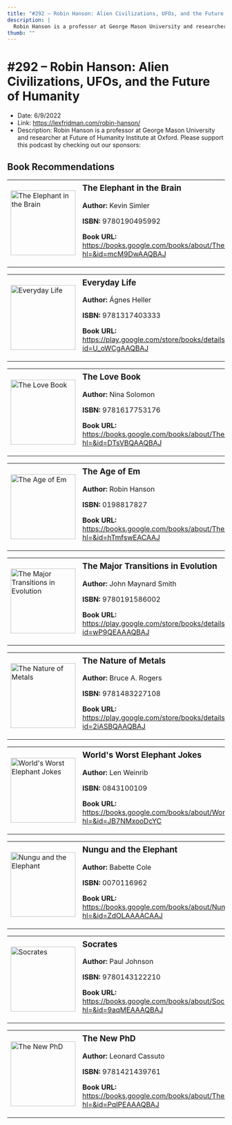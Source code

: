 ```yaml
---
title: "#292 – Robin Hanson: Alien Civilizations, UFOs, and the Future of Humanity"
description: |
  Robin Hanson is a professor at George Mason University and researcher at Future of Humanity Institute at Oxford. Please support this podcast by checking out our sponsors:"
thumb: ""
---
```


# #292 – Robin Hanson: Alien Civilizations, UFOs, and the Future of Humanity

  - Date: 6/9/2022
  - Link: https://lexfridman.com/robin-hanson/
  - Description: Robin Hanson is a professor at George Mason University and researcher at Future of Humanity Institute at Oxford. Please support this podcast by checking out our sponsors:

## Book Recommendations

<table style="border: none;"><tr style="border: none;"><td style="border: none;"><img src="http://books.google.com/books/content?id=mcM9DwAAQBAJ&printsec=frontcover&img=1&zoom=1&edge=curl&source=gbs_api" alt="The Elephant in the Brain" width="150" style="vertical-align: top;"></td><td style="border: none; vertical-align: top;"><h3 style='margin-top: 5'>The Elephant in the Brain</h3><p><strong>Author:</strong> Kevin Simler</p><p><strong>ISBN:</strong> 9780190495992</p><p><strong>Book URL:</strong> <a href="https://books.google.com/books/about/The_Elephant_in_the_Brain.html?hl=&id=mcM9DwAAQBAJ">https://books.google.com/books/about/The_Elephant_in_the_Brain.html?hl=&id=mcM9DwAAQBAJ</a></p></td></tr></table>
<table style="border: none;"><tr style="border: none;"><td style="border: none;"><img src="http://books.google.com/books/content?id=U_oWCgAAQBAJ&printsec=frontcover&img=1&zoom=1&edge=curl&source=gbs_api" alt="Everyday Life" width="150" style="vertical-align: top;"></td><td style="border: none; vertical-align: top;"><h3 style='margin-top: 5'>Everyday Life</h3><p><strong>Author:</strong> Ágnes Heller</p><p><strong>ISBN:</strong> 9781317403333</p><p><strong>Book URL:</strong> <a href="https://play.google.com/store/books/details?id=U_oWCgAAQBAJ">https://play.google.com/store/books/details?id=U_oWCgAAQBAJ</a></p></td></tr></table>
<table style="border: none;"><tr style="border: none;"><td style="border: none;"><img src="http://books.google.com/books/content?id=DTsVBQAAQBAJ&printsec=frontcover&img=1&zoom=1&edge=curl&source=gbs_api" alt="The Love Book" width="150" style="vertical-align: top;"></td><td style="border: none; vertical-align: top;"><h3 style='margin-top: 5'>The Love Book</h3><p><strong>Author:</strong> Nina Solomon</p><p><strong>ISBN:</strong> 9781617753176</p><p><strong>Book URL:</strong> <a href="https://books.google.com/books/about/The_Love_Book.html?hl=&id=DTsVBQAAQBAJ">https://books.google.com/books/about/The_Love_Book.html?hl=&id=DTsVBQAAQBAJ</a></p></td></tr></table>
<table style="border: none;"><tr style="border: none;"><td style="border: none;"><img src="http://books.google.com/books/content?id=hTmfswEACAAJ&printsec=frontcover&img=1&zoom=1&source=gbs_api" alt="The Age of Em" width="150" style="vertical-align: top;"></td><td style="border: none; vertical-align: top;"><h3 style='margin-top: 5'>The Age of Em</h3><p><strong>Author:</strong> Robin Hanson</p><p><strong>ISBN:</strong> 0198817827</p><p><strong>Book URL:</strong> <a href="https://books.google.com/books/about/The_Age_of_Em.html?hl=&id=hTmfswEACAAJ">https://books.google.com/books/about/The_Age_of_Em.html?hl=&id=hTmfswEACAAJ</a></p></td></tr></table>
<table style="border: none;"><tr style="border: none;"><td style="border: none;"><img src="http://books.google.com/books/content?id=wP9QEAAAQBAJ&printsec=frontcover&img=1&zoom=1&edge=curl&source=gbs_api" alt="The Major Transitions in Evolution" width="150" style="vertical-align: top;"></td><td style="border: none; vertical-align: top;"><h3 style='margin-top: 5'>The Major Transitions in Evolution</h3><p><strong>Author:</strong> John Maynard Smith</p><p><strong>ISBN:</strong> 9780191586002</p><p><strong>Book URL:</strong> <a href="https://play.google.com/store/books/details?id=wP9QEAAAQBAJ">https://play.google.com/store/books/details?id=wP9QEAAAQBAJ</a></p></td></tr></table>
<table style="border: none;"><tr style="border: none;"><td style="border: none;"><img src="http://books.google.com/books/content?id=2iASBQAAQBAJ&printsec=frontcover&img=1&zoom=1&edge=curl&source=gbs_api" alt="The Nature of Metals" width="150" style="vertical-align: top;"></td><td style="border: none; vertical-align: top;"><h3 style='margin-top: 5'>The Nature of Metals</h3><p><strong>Author:</strong> Bruce A. Rogers</p><p><strong>ISBN:</strong> 9781483227108</p><p><strong>Book URL:</strong> <a href="https://play.google.com/store/books/details?id=2iASBQAAQBAJ">https://play.google.com/store/books/details?id=2iASBQAAQBAJ</a></p></td></tr></table>
<table style="border: none;"><tr style="border: none;"><td style="border: none;"><img src="http://books.google.com/books/content?id=JB7NMxooDcYC&printsec=frontcover&img=1&zoom=1&source=gbs_api" alt="World's Worst Elephant Jokes" width="150" style="vertical-align: top;"></td><td style="border: none; vertical-align: top;"><h3 style='margin-top: 5'>World's Worst Elephant Jokes</h3><p><strong>Author:</strong> Len Weinrib</p><p><strong>ISBN:</strong> 0843100109</p><p><strong>Book URL:</strong> <a href="https://books.google.com/books/about/World_s_Worst_Elephant_Jokes.html?hl=&id=JB7NMxooDcYC">https://books.google.com/books/about/World_s_Worst_Elephant_Jokes.html?hl=&id=JB7NMxooDcYC</a></p></td></tr></table>
<table style="border: none;"><tr style="border: none;"><td style="border: none;"><img src="None" alt="Nungu and the Elephant" width="150" style="vertical-align: top;"></td><td style="border: none; vertical-align: top;"><h3 style='margin-top: 5'>Nungu and the Elephant</h3><p><strong>Author:</strong> Babette Cole</p><p><strong>ISBN:</strong> 0070116962</p><p><strong>Book URL:</strong> <a href="https://books.google.com/books/about/Nungu_and_the_Elephant.html?hl=&id=ZdOLAAAACAAJ">https://books.google.com/books/about/Nungu_and_the_Elephant.html?hl=&id=ZdOLAAAACAAJ</a></p></td></tr></table>
<table style="border: none;"><tr style="border: none;"><td style="border: none;"><img src="http://books.google.com/books/content?id=9aqMEAAAQBAJ&printsec=frontcover&img=1&zoom=1&source=gbs_api" alt="Socrates" width="150" style="vertical-align: top;"></td><td style="border: none; vertical-align: top;"><h3 style='margin-top: 5'>Socrates</h3><p><strong>Author:</strong> Paul Johnson</p><p><strong>ISBN:</strong> 9780143122210</p><p><strong>Book URL:</strong> <a href="https://books.google.com/books/about/Socrates.html?hl=&id=9aqMEAAAQBAJ">https://books.google.com/books/about/Socrates.html?hl=&id=9aqMEAAAQBAJ</a></p></td></tr></table>
<table style="border: none;"><tr style="border: none;"><td style="border: none;"><img src="http://books.google.com/books/content?id=PqIPEAAAQBAJ&printsec=frontcover&img=1&zoom=1&edge=curl&source=gbs_api" alt="The New PhD" width="150" style="vertical-align: top;"></td><td style="border: none; vertical-align: top;"><h3 style='margin-top: 5'>The New PhD</h3><p><strong>Author:</strong> Leonard Cassuto</p><p><strong>ISBN:</strong> 9781421439761</p><p><strong>Book URL:</strong> <a href="https://books.google.com/books/about/The_New_PhD.html?hl=&id=PqIPEAAAQBAJ">https://books.google.com/books/about/The_New_PhD.html?hl=&id=PqIPEAAAQBAJ</a></p></td></tr></table>
